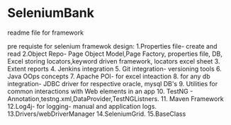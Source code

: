 # SeleniumBank

readme file for framework

pre requiste for selenium framewok design:
 1.Properties file- create and read
 2.Object Repo- Page Object Model,Page Factory, properties file, DB, Excel storing locators,keyword driven framework, locators excel sheet
 3. Extent reports
 4. Jenkins integration
 5. Git integration- versioning tools
 6. Java OOps concepts
 7. Apache POI- for  excel inteaction
 8. for any db integration- JDBC driver for respective oracle, mysql DB's
 9. Utilities  for common interactions with Web elements in an app
 10. TestNG - Annotation,testng.xml,DataProvider,TestNGListners.
 11. Maven Framework
 12.Log4j- for logging- manual and application logs.
 13.Drivers/webDriverManager
 14.SeleniumGrid.
 15.BaseClass
 
 
